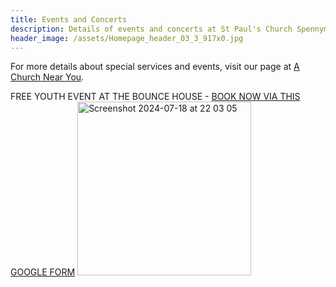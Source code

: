 ```yaml
---
title: Events and Concerts
description: Details of events and concerts at St Paul's Church Spennymoor.
header_image: /assets/Homepage_header_03_3_917x0.jpg
---
```

For more details about special services and events, visit our page at [A Church Near You](https://www.achurchnearyou.com/church/13565/).

FREE YOUTH EVENT AT THE BOUNCE HOUSE - [BOOK NOW VIA THIS GOOGLE FORM](https://forms.gle/rqxUU9MmxiGRrz1YA)
<img width="278" alt="Screenshot 2024-07-18 at 22 03 05" src="https://github.com/user-attachments/assets/a7f5e19f-a11a-4878-9112-3bfea9793e88">
